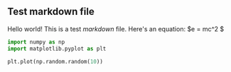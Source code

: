 ## Test markdown file

Hello world! This is a test *markdown* file.
Here's an equation: $e = mc^2 $

```python
import numpy as np
import matplotlib.pyplot as plt

plt.plot(np.random.random(10))

```
